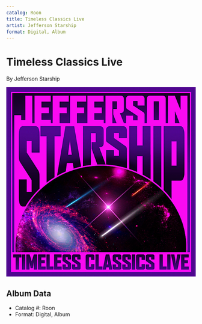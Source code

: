 ```yaml
---
catalog: Roon
title: Timeless Classics Live
artist: Jefferson Starship
format: Digital, Album
---
```


# Timeless Classics Live

By Jefferson Starship

![](../../assets/albumcovers/Jefferson_Starship-Timeless_Classics_Live.png)

## Album Data

- Catalog #: Roon
- Format: Digital, Album

